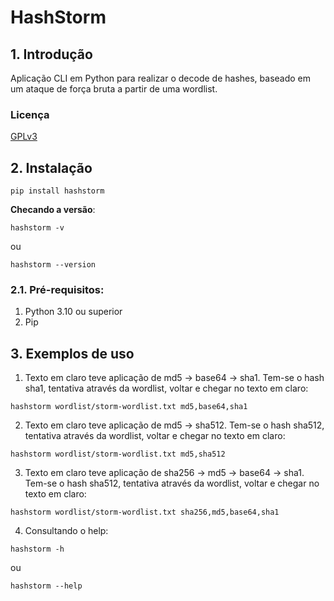 # **HashStorm**

## 1. Introdução

Aplicação CLI em Python para realizar o decode de hashes, baseado em um ataque de força bruta a partir de uma wordlist.

### Licença

[GPLv3](LICENSE)

## 2. Instalação

```shell
pip install hashstorm
```
**Checando a versão**:
```shell
hashstorm -v
```
ou
```shell
hashstorm --version
```
### 2.1. Pré-requisitos:
1. Python 3.10 ou superior
2. Pip

## 3. Exemplos de uso

1. Texto em claro teve aplicação de md5 -> base64 -> sha1. Tem-se o hash sha1, tentativa através da wordlist, voltar e chegar no texto em claro:
```shell
hashstorm wordlist/storm-wordlist.txt md5,base64,sha1
```
2. Texto em claro teve aplicação de md5 -> sha512. Tem-se o hash sha512, tentativa através da wordlist, voltar e chegar no texto em claro:
```shell
hashstorm wordlist/storm-wordlist.txt md5,sha512
```
3. Texto em claro teve aplicação de sha256 -> md5 -> base64 -> sha1. Tem-se o hash sha512, tentativa através da wordlist, voltar e chegar no texto em claro:
```shell
hashstorm wordlist/storm-wordlist.txt sha256,md5,base64,sha1
```
4. Consultando o help:
```shell
hashstorm -h
```
ou
```shell
hashstorm --help
```

